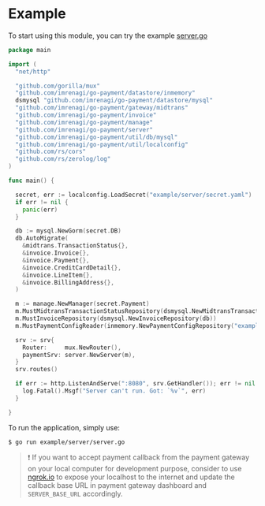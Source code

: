Example
===

To start using this module, you can try the example [server.go](/server.go)

```go
package main

import (
  "net/http"

  "github.com/gorilla/mux"
  "github.com/imrenagi/go-payment/datastore/inmemory"
  dsmysql "github.com/imrenagi/go-payment/datastore/mysql"
  "github.com/imrenagi/go-payment/gateway/midtrans"
  "github.com/imrenagi/go-payment/invoice"
  "github.com/imrenagi/go-payment/manage"
  "github.com/imrenagi/go-payment/server"
  "github.com/imrenagi/go-payment/util/db/mysql"
  "github.com/imrenagi/go-payment/util/localconfig"
  "github.com/rs/cors"
  "github.com/rs/zerolog/log"
)

func main() {

  secret, err := localconfig.LoadSecret("example/server/secret.yaml")
  if err != nil {
    panic(err)
  }

  db := mysql.NewGorm(secret.DB)
  db.AutoMigrate(
    &midtrans.TransactionStatus{},
    &invoice.Invoice{},
    &invoice.Payment{},
    &invoice.CreditCardDetail{},
    &invoice.LineItem{},
    &invoice.BillingAddress{},
  )

  m := manage.NewManager(secret.Payment)
  m.MustMidtransTransactionStatusRepository(dsmysql.NewMidtransTransactionRepository(db))
  m.MustInvoiceRepository(dsmysql.NewInvoiceRepository(db))
  m.MustPaymentConfigReader(inmemory.NewPaymentConfigRepository("example/server/payment-methods.yml"))

  srv := srv{
    Router:     mux.NewRouter(),
    paymentSrv: server.NewServer(m),
  }
  srv.routes()

  if err := http.ListenAndServe(":8080", srv.GetHandler()); err != nil {
    log.Fatal().Msgf("Server can't run. Got: `%v`", err)
  }

}
```

To run the application, simply use:

```console
$ go run example/server/server.go
```

> :heavy_exclamation_mark: If you want to accept payment callback from the payment gateway on your local computer for development purpose, consider to use [ngrok.io](https://ngrok.io) to expose your localhost to the internet and update the callback base URL in payment gateway dashboard and `SERVER_BASE_URL` accordingly.